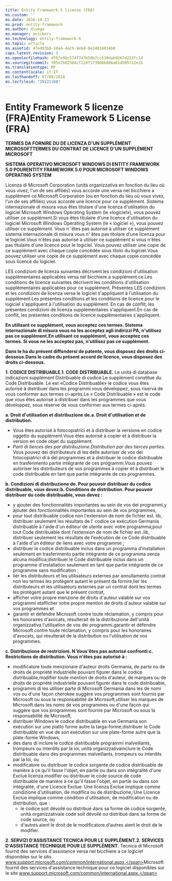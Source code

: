 ```yaml
---
title: Entity Framework 5 licenze (FRA)
ms.custom: ''
ms.date: 2016-10-23
ms.prod: entity-framework
ms.author: divega
ms.manager: avickers
ms.technology: entity-framework-6
ms.topic: article
ms.assetid: 4fed93b8-10a4-4ac9-9eb4-8e24816034b0
caps.latest.revision: 3
ms.openlocfilehash: df6fe9bc574f747b58b7cc510dab9267d233fc14
ms.sourcegitcommit: f05e7b62584cf228f17390bb086a61d505712e1b
ms.translationtype: MT
ms.contentlocale: it-IT
ms.lasthandoff: 07/08/2018
ms.locfileid: "39121160"
---
```

# <a name="entity-framework-5-license-fra"></a><span data-ttu-id="a15a6-102">Entity Framework 5 licenze (FRA)</span><span class="sxs-lookup"><span data-stu-id="a15a6-102">Entity Framework 5 License (FRA)</span></span>
<span data-ttu-id="a15a6-103">**TERMES DA FORNIRE DU DE LICENZA D'UN SUPPLÉMENT MICROSOFT**</span><span class="sxs-lookup"><span data-stu-id="a15a6-103">**TERMES DU CONTRAT DE LICENCE D'UN SUPPLÉMENT MICROSOFT**</span></span>

<span data-ttu-id="a15a6-104">**SISTEMA OPERATIVO MICROSOFT WINDOWS DI ENTITY FRAMEWORK 5.0 POUR**</span><span class="sxs-lookup"><span data-stu-id="a15a6-104">**ENTITY FRAMEWORK 5.0 POUR MICROSOFT WINDOWS OPERATING SYSTEM**</span></span>

<span data-ttu-id="a15a6-105">Licenza di Microsoft Corporation (unità organizzativa en fonction du lieu où vous vivez, l'un de ses affiliés) vous accorde une versa nel bicchiere a supplément ce.</span><span class="sxs-lookup"><span data-stu-id="a15a6-105">Microsoft Corporation (ou en fonction du lieu où vous vivez, l'un de ses affiliés) vous accorde une licence pour ce supplément.</span></span> <span data-ttu-id="a15a6-106">Sistema internazionale di misura vous êtes titolare d'une licenza d'utilisation du logiciel Microsoft Windows Operating System (le «logiciel»), vous pouvez utiliser ce supplément.</span><span class="sxs-lookup"><span data-stu-id="a15a6-106">Si vous êtes titulaire d'une licence d'utilisation du logiciel Microsoft Windows Operating System (le « logiciel »), vous pouvez utiliser ce supplément.</span></span> <span data-ttu-id="a15a6-107">Vous n 'êtes pas autorisé à utiliser ce supplément sistema internazionale di misura vous n' êtes pas titolare d'une licenza pour le logiciel.</span><span class="sxs-lookup"><span data-stu-id="a15a6-107">Vous n'êtes pas autorisé à utiliser ce supplément si vous n'êtes pas titulaire d'une licence pour le logiciel.</span></span> <span data-ttu-id="a15a6-108">Vous pouvez utiliser une copie de ce supplément avec chaque copie concédée sous titolo du logiciel.</span><span class="sxs-lookup"><span data-stu-id="a15a6-108">Vous pouvez utiliser une copie de ce supplément avec chaque copie concédée sous licence du logiciel.</span></span>

<span data-ttu-id="a15a6-109">LES condizioni de licenza suivantes décrivent les condizioni d'utilisation supplémentaires applicables versa nel bicchiere a supplément ce.</span><span class="sxs-lookup"><span data-stu-id="a15a6-109">Les conditions de licence suivantes décrivent les conditions d'utilisation supplémentaires applicables pour ce supplément.</span></span> <span data-ttu-id="a15a6-110">Présentes LES condizioni et les condizioni de licenza versa le logiciel s'appliquent à l'utilisation du supplément.</span><span class="sxs-lookup"><span data-stu-id="a15a6-110">Les présentes conditions et les conditions de licence pour le logiciel s'appliquent à l'utilisation du supplément.</span></span> <span data-ttu-id="a15a6-111">En cas de conflit, les présentes condizioni de licenza supplémentaires s'appliquent.</span><span class="sxs-lookup"><span data-stu-id="a15a6-111">En cas de conflit, les présentes conditions de licence supplémentaires s'appliquent.</span></span>

<span data-ttu-id="a15a6-112">**En utilisant ce supplément, vous acceptez ces termes. Sistema internazionale di misura vous ne les acceptez agli indirizzi PA, n'utilisez pas ce supplément.**</span><span class="sxs-lookup"><span data-stu-id="a15a6-112">**En utilisant ce supplément, vous acceptez ces termes. Si vous ne les acceptez pas, n'utilisez pas ce supplément.**</span></span>

<span data-ttu-id="a15a6-113">**Dans le ha du présent diffondersi de patente, vous disposez des droits ci-dessous.**</span><span class="sxs-lookup"><span data-stu-id="a15a6-113">**Dans le cadre du présent accord de licence, vous disposez des droits ci-dessous.**</span></span>

<span data-ttu-id="a15a6-114">**1. CODICE DISTRIBUABLE.**</span><span class="sxs-lookup"><span data-stu-id="a15a6-114">**1. CODE DISTRIBUABLE.**</span></span> <span data-ttu-id="a15a6-115">Le unità di database indicazioni supplément Distribuable di codice.</span><span class="sxs-lookup"><span data-stu-id="a15a6-115">Le supplément constitue du Code Distribuable.</span></span> <span data-ttu-id="a15a6-116">Le est «Codice Distribuable» le codice vous êtes autorisé à distribuer dans les programmi vous développez, sous riserva de vous conformer aux termes ci-après.</span><span class="sxs-lookup"><span data-stu-id="a15a6-116">Le « Code Distribuable » est le code que vous êtes autorisé à distribuer dans les programmes que vous développez, sous réserve de vous conformer aux termes ci-après.</span></span>

<span data-ttu-id="a15a6-117">**a. Droit d'utilisation et distribuzione de.**</span><span class="sxs-lookup"><span data-stu-id="a15a6-117">**a. Droit d'utilisation et de distribution.**</span></span>

-   <span data-ttu-id="a15a6-118">Vous êtes autorisé à fotocopiatrici et à distribuer la versione en codice oggetto du supplément.</span><span class="sxs-lookup"><span data-stu-id="a15a6-118">Vous êtes autorisé à copier et à distribuer la version en code objet du supplément.</span></span>
-   <span data-ttu-id="a15a6-119">*Parti di tierces des par distribuzione.*</span><span class="sxs-lookup"><span data-stu-id="a15a6-119">*Distribution par des tierces parties.*</span></span> <span data-ttu-id="a15a6-120">Vous pouvez dei distributeurs di les delle autoriser de vos dei fotocopiatrici di à del programmes et à distribuer le codice distribuable en trasferimento partie intégrante de ces programmi.</span><span class="sxs-lookup"><span data-stu-id="a15a6-120">Vous pouvez autoriser les distributeurs de vos programmes à copier et à distribuer le code distribuable en tant que partie intégrante de ces programmes.</span></span>

<span data-ttu-id="a15a6-121">**b. Condizioni di distribuzione de. Pour pouvoir distribuer du codice distribuable, vous devez:**</span><span class="sxs-lookup"><span data-stu-id="a15a6-121">**b. Conditions de distribution. Pour pouvoir distribuer du code distribuable, vous devez :**</span></span>

-   <span data-ttu-id="a15a6-122">y ajouter des fonctionnalités importantes au sein de vos dei programmi,</span><span class="sxs-lookup"><span data-stu-id="a15a6-122">y ajouter des fonctionnalités importantes au sein de vos programmes,</span></span>
-   <span data-ttu-id="a15a6-123">pour tout distribuable codice non l'extension de nom de fichier est. lib, distribuer seulement les résultats de l' codice ce exécution Germania distribuable à l'aide d'un éditeur de utente avec votre programma;</span><span class="sxs-lookup"><span data-stu-id="a15a6-123">pour tout Code distribuable dont l'extension de nom de fichier est .lib, distribuer seulement les résultats de l'exécution de ce Code distribuable à l'aide d'un éditeur de liens avec votre programme ;</span></span>
-   <span data-ttu-id="a15a6-124">distribuer le codice distribuable inclus dans un programma d'installation seulement en trasferimento partie intégrante de ce programma senza alcuna modifica;</span><span class="sxs-lookup"><span data-stu-id="a15a6-124">distribuer le Code distribuable inclus dans un programme d'installation seulement en tant que partie intégrante de ce programme sans modification ;</span></span>
-   <span data-ttu-id="a15a6-125">lier les distributeurs et les utilisateurs externes par annullamento contrat non les termes les protègent autant le présent da fornire,</span><span class="sxs-lookup"><span data-stu-id="a15a6-125">lier les distributeurs et les utilisateurs externes par un contrat dont les termes les protègent autant que le présent contrat,</span></span>
-   <span data-ttu-id="a15a6-126">afficher votre propre menzione de droits d'auteur valable sur vos programmi et</span><span class="sxs-lookup"><span data-stu-id="a15a6-126">afficher votre propre mention de droits d'auteur valable sur vos programmes et</span></span>
-   <span data-ttu-id="a15a6-127">garantir et défendre Microsoft contre toute réclamation, y compris pour les honoraires d'avocats, résulterait de la distribuzione dell'unità organizzativa l'utilisation de vos dei programmi.</span><span class="sxs-lookup"><span data-stu-id="a15a6-127">garantir et défendre Microsoft contre toute réclamation, y compris pour les honoraires d'avocats, qui résulterait de la distribution ou l'utilisation de vos programmes.</span></span>

<span data-ttu-id="a15a6-128">**c. Distribuzione de restrizioni. N Vous'êtes pas autorisé confronti:**</span><span class="sxs-lookup"><span data-stu-id="a15a6-128">**c. Restrictions de distribution. Vous n'êtes pas autorisé à :**</span></span>

-   <span data-ttu-id="a15a6-129">modificatore toute menzionare d'auteur droits Germania, de parte ou de droits de propriété industrielle pouvant figurer dans le codice distribuable,</span><span class="sxs-lookup"><span data-stu-id="a15a6-129">modifier toute mention de droits d'auteur, de marques ou de droits de propriété industrielle pouvant figurer dans le code distribuable,</span></span>
-   <span data-ttu-id="a15a6-130">programmi di les utiliser parte di Microsoft Germania dans les de nomi vos ou d'une façon cherokee suggère vos programmes sont fournis par Microsoft ou sous la responsabilité de Microsoft,</span><span class="sxs-lookup"><span data-stu-id="a15a6-130">utiliser les marques de Microsoft dans les noms de vos programmes ou d'une façon qui suggère que vos programmes sont fournis par Microsoft ou sous la responsabilité de Microsoft,</span></span>
-   <span data-ttu-id="a15a6-131">distribuer Windows le codice distribuable en vue Germania son exécution sur une piatto forme autre la targa-forme,</span><span class="sxs-lookup"><span data-stu-id="a15a6-131">distribuer le Code distribuable en vue de son exécution sur une plate-forme autre que la plate-forme Windows,</span></span>
-   <span data-ttu-id="a15a6-132">des dans di inclure le codice distribuable programmi malveillants, trompeurs ou interdits par la loi, unità organizzativa</span><span class="sxs-lookup"><span data-stu-id="a15a6-132">inclure le Code distribuable dans des programmes malveillants, trompeurs ou interdits par la loi, ou</span></span>
-   <span data-ttu-id="a15a6-133">modificatore ou distribuer le codice sorgente de codice distribuable de manière à ce qu'il fasse l'objet, en partie ou dans son intégralité d'une Exclue licenza.</span><span class="sxs-lookup"><span data-stu-id="a15a6-133">modifier ou distribuer le code source de code distribuable de manière à ce qu'il fasse l'objet, en partie ou dans son intégralité, d'une Licence Exclue.</span></span> <span data-ttu-id="a15a6-134">Une licenza Exclue implique comme condizione d'utilisation, de modifica ou de distribuzione,:</span><span class="sxs-lookup"><span data-stu-id="a15a6-134">Une Licence Exclue implique comme condition d'utilisation, de modification ou de distribution, que :</span></span>
    -   <span data-ttu-id="a15a6-135">le codice soit dévoilé ou distribué dans sa forme de codice sorgente, unità organizzativa</span><span class="sxs-lookup"><span data-stu-id="a15a6-135">le code soit dévoilé ou distribué dans sa forme de code source, ou</span></span>
    -   <span data-ttu-id="a15a6-136">d'autres aient le droit de le modificatore.</span><span class="sxs-lookup"><span data-stu-id="a15a6-136">d'autres aient le droit de le modifier.</span></span>

<span data-ttu-id="a15a6-137">**2. SERVIZI D'ASSISTANCE TECNICA POUR LE SUPPLÉMENT.**</span><span class="sxs-lookup"><span data-stu-id="a15a6-137">**2. SERVICES D'ASSISTANCE TECHNIQUE POUR LE SUPPLÉMENT.**</span></span> <span data-ttu-id="a15a6-138">Tecnica di Microsoft fournit des services d'assistance versa nel bicchiere a ce logiciel disponibles sur le sito www.support.microsoft.com/common/international.aspx.</span><span class="sxs-lookup"><span data-stu-id="a15a6-138">Microsoft fournit des services d'assistance technique pour ce logiciel disponibles sur le site www.support.microsoft.com/common/international.aspx.</span></span>
